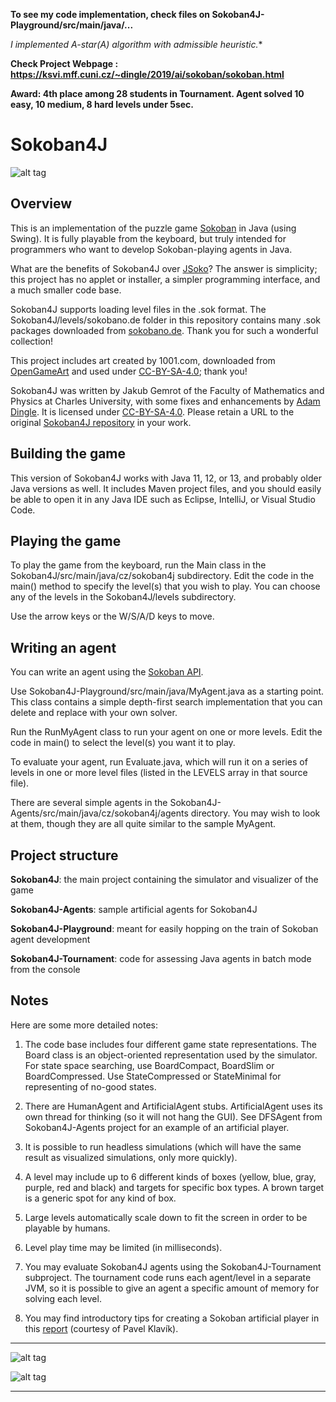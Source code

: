 **To see my code implementation, check files on Sokoban4J-Playground/src/main/java/...**

**I implemented A-star(A*) algorithm with admissible heuristic.**

**Check Project Webpage : https://ksvi.mff.cuni.cz/~dingle/2019/ai/sokoban/sokoban.html**

**Award: 4th place among 28 students in Tournament. Agent solved 10 easy, 10 medium, 8 hard levels under 5sec.**


# Sokoban4J

![alt tag](https://github.com/kefik/Sokoban4J/raw/master/Sokoban4J/screenshot.png)

## Overview

This is an implementation of the puzzle game [Sokoban](https://en.wikipedia.org/wiki/Sokoban) in Java (using Swing).  It is fully playable from the keyboard, but truly intended for programmers who want to develop Sokoban-playing agents in Java.

What are the benefits of Sokoban4J over [JSoko](http://www.sokoban-online.de/jsoko.html)? The answer is simplicity; this project has no applet or installer, a simpler programming interface, and a much smaller code base.

Sokoban4J supports loading level files in the .sok format.  The Sokoban4J/levels/sokobano.de folder in this repository contains many .sok packages downloaded from [sokobano.de](http://sokobano.de/en/levels.php). Thank you for such a wonderful collection!

This project includes art created by 1001.com, downloaded from [OpenGameArt](http://opengameart.org/content/sokoban-pack) and used under [CC-BY-SA-4.0](https://creativecommons.org/licenses/by-sa/4.0/legalcode); thank you!

Sokoban4J was written by Jakub Gemrot of the Faculty of Mathematics and Physics at Charles University, with some fixes and enhancements by [Adam Dingle](https://ksvi.mff.cuni.cz/~dingle/).  It is licensed under [CC-BY-SA-4.0](https://creativecommons.org/licenses/by-sa/4.0/legalcode). Please retain a URL to the original [Sokoban4J repository](https://github.com/kefik/Sokoban4J) in your work.

## Building the game

This version of Sokoban4J works with Java 11, 12, or 13, and probably older Java versions as well.  It includes Maven project files, and you should easily be able to open it in any Java IDE such as Eclipse, IntelliJ, or Visual Studio Code.

## Playing the game

To play the game from the keyboard, run the Main class in the Sokoban4J/src/main/java/cz/sokoban4j subdirectory.  Edit the code in the main() method to specify the level(s) that you wish to play.  You can choose any of the levels in the Sokoban4J/levels subdirectory.

Use the arrow keys or the W/S/A/D keys to move.

## Writing an agent

You can write an agent using the [Sokoban API](https://ksvi.mff.cuni.cz/~dingle/2018/ai/sokoban_api.html).

Use Sokoban4J-Playground/src/main/java/MyAgent.java as a starting point.  This class contains a simple depth-first search implementation that you can delete and replace with your own solver.

Run the RunMyAgent class to run your agent on one or more levels.  Edit the code in main() to select the level(s) you want it to play.

To evaluate your agent, run Evaluate.java, which will run it on a series of levels in one or more level files (listed in the LEVELS array in that source file).

There are several simple agents in the Sokoban4J-Agents/src/main/java/cz/sokoban4j/agents directory.  You may wish to look at them, though they are all quite similar to the sample MyAgent.

## Project structure

**Sokoban4J**: the main project containing the simulator and visualizer of the game

**Sokoban4J-Agents**: sample artificial agents for Sokoban4J

**Sokoban4J-Playground**: meant for easily hopping on the train of Sokoban agent development

**Sokoban4J-Tournament**: code for assessing Java agents in batch mode from the console

## Notes

Here are some more detailed notes:

1. The code base includes four different game state representations.  The Board class is an object-oriented representation used by the simulator.  For state space searching, use BoardCompact, BoardSlim or BoardCompressed. Use StateCompressed or StateMinimal for representing of no-good states.

1. There are HumanAgent and ArtificialAgent stubs.  ArtificialAgent uses its own thread for thinking (so it will not hang the GUI). See DFSAgent from Sokoban4J-Agents project for an example of an artificial player.

1. It is possible to run headless simulations (which will have the same result as visualized simulations, only more quickly).

1. A level may include up to 6 different kinds of boxes (yellow, blue, gray, purple, red and black) and targets for specific box types. A brown target is a generic spot for any kind of box.

1. Large levels automatically scale down to fit the screen in order to be playable by humans.

1. Level play time may be limited (in milliseconds).

1. You may evaluate Sokoban4J agents using the Sokoban4J-Tournament subproject.  The tournament code runs each agent/level in a separate JVM, so it is possible to give an agent a specific amount of memory for solving each level.

1. You may find introductory tips for creating a Sokoban artificial player in this [report](http://pavel.klavik.cz/projekty/solver/solver.pdf) (courtesy of Pavel Klavík).

------------------------------------------------------------

![alt tag](https://github.com/kefik/Sokoban4J/raw/master/Sokoban4J/screenshot2.png)

![alt tag](https://github.com/kefik/Sokoban4J/raw/master/Sokoban4J/screenshot3.png)

------------------------------------------------------------
